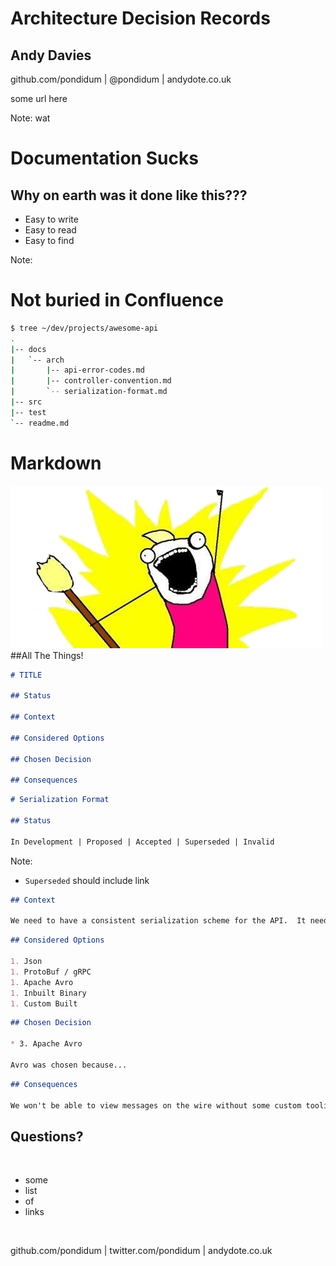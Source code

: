 # Architecture Decision Records <!-- .element: class="stroke" -->
## Andy Davies <!-- .element: class="stroke" -->
github.com/pondidum | @pondidum | andydote.co.uk  <!-- .element: class="smaller white text-left" -->

some url here <!-- .element: class="attribution white text-left" -->

<!-- .slide: data-background="content/adr/" data-background-size="cover" class="intro" -->
Note:
wat



# Documentation Sucks



## Why on earth was it done like this???



* Easy to write <!-- .element: class="fragment" -->
* Easy to read <!-- .element: class="fragment" -->
* Easy to find <!-- .element: class="fragment" -->

<!-- .element: class="list-spaced" -->
Note:



# Not buried in Confluence



```bash
$ tree ~/dev/projects/awesome-api
.
|-- docs
|   `-- arch
|       |-- api-error-codes.md
|       |-- controller-convention.md
|       `-- serialization-format.md
|-- src
|-- test
`-- readme.md
```



# Markdown
![all the things meme](content/adr/img/all-the-things.png) <!-- .element: class="no-border" -->
##All The Things!



```markdown
# TITLE

## Status

## Context

## Considered Options

## Chosen Decision

## Consequences
```



```markdown
# Serialization Format

## Status

In Development | Proposed | Accepted | Superseded | Invalid
```
Note:
* `Superseded` should include link



```markdown
## Context

We need to have a consistent serialization scheme for the API.  It needs to be backwards and forwards compatible, as we don't control all of the clients.  Messages will be fairly high volume, but don't *need* to be human readable.
```



```markdown
## Considered Options

1. Json
1. ProtoBuf / gRPC
1. Apache Avro
1. Inbuilt Binary
1. Custom Built
```



```markdown
## Chosen Decision

* 3. Apache Avro

Avro was chosen because...
```



```markdown
## Consequences

We won't be able to view messages on the wire without some custom tooling, such as a small cli which can take a message and type and produce an output.
```



## Questions?
<br />

* some
* list
* of
* links

<!-- .element: class="list-spaced small" -->
<br />

github.com/pondidum | twitter.com/pondidum | andydote.co.uk  <!-- .element: class="small" -->
